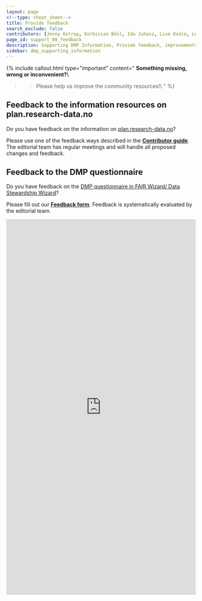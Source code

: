 ```yaml
---
layout: page
<!--type: cheat_sheet-->
title: Provide feedback
search_exclude: false
contributors: [Jenny Ostrop, Korbinian Bösl, Ida Juhasz, Live Kvale, Leif Longva, Lisbeth Jahren, Ingrid Heggland]
page_id: support_00_feedback
description: Supporting DMP Information, Provide feedback, improvements, Contribute
sidebar: dmp_supporting_information
---
```


{% include callout.html type="important" content="
**Something missing, wrong or inconvenient?**\\
>> Please help us improve the community resources!\\
" %}

## Feedback to the information resources on plan.research-data.no
Do you have feedback on the information on [plan.research-data.no](https://plan.research-data.no/)?

Please use one of the feedback ways described in the [**Contributor guide**](/pages/contribute).\
The editorial team has regular meetings and will handle all proposed changes and feedback.

## Feedback to the DMP questionnaire
Do you have feedback on the [DMP questionnaire in FAIR Wizard/ Data Stewardship Wizard](/pages/support_00_start_writing)?

Please fill out our [**Feedback form**](https://docs.google.com/forms/d/1MJwnfI6PG9n6xSnPaF96FWARZZNVfZCZWmVLoNqpCIg/viewform?embedded=true). Feedback is systematically evaluated by the editorial team.

<iframe src="https://docs.google.com/forms/d/1MJwnfI6PG9n6xSnPaF96FWARZZNVfZCZWmVLoNqpCIg/viewform?embedded=true" width="640" height="1000" frameborder="0" marginheight="0" marginwidth="0" style="width: 100%;" class="mt-1">Loading…</iframe> 



